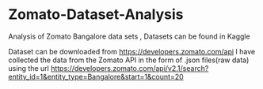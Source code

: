 # Zomato-Dataset-Analysis
Analysis of Zomato Bangalore data sets , Datasets can be found in Kaggle

Dataset can be downloaded from https://developers.zomato.com/api 
I have collected the data from the Zomato API in the form of .json files(raw data) using the url https://developers.zomato.com/api/v2.1/search?entity_id=1&entity_type=Bangalore&start=1&count=20 

